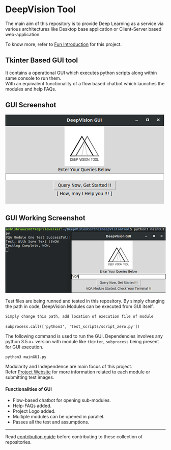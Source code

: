 # DeepVision Tool

The main aim of this repository is to provide Deep Learning as a service via various architectures like
Desktop base application or Client-Server based web-application.

To know more, refer to [Fun Introduction](assets/FunIntroduction.pdf) for this project.

## Tkinter Based GUI tool

It contains a operational GUI which executes python scripts along within same console to run them.  
With an equivalent functionality of a flow based chatbot which launches the modules and help FAQs.  

## GUI Screenshot

![GUI Screenshot](assets/GUI_Screenshot.png)  

## GUI Working Screenshot

![GUI Working Screenshot](assets/GUI_Working_Test.png)  

Test files are being runned and tested in this repository. By simply changing the path in code, DeepVision Modules can be executed from GUI itself.  

```
Simply change this path, add location of execution file of module

subprocess.call(['python3', 'test_scripts/script_zero.py'])
```

The following command is used to run the GUI. Dependencies involves any python 3.5.x+ version with module like `tkinter`, `subprocess` being present for GUI execution.  

```
python3 mainGUI.py
```

Modularity and Independence are main focus of this project.  
Refer [Project Website](http://deepvisioncentre.github.io/) for more information related to each module or submitting test images.  

#### Functionalities of GUI

* Flow-based chatbot for opening sub-modules.
* Help-FAQs added.
* Project Logo added.
* Multiple modules can be opened in parallel.
* Passes all the test and assumptions.

---

Read [contribution guide](Contributing.md) before contributing to these collection of repositories.  
